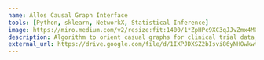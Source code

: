 ```yaml
---
name: Allos Causal Graph Interface
tools: [Python, sklearn, NetworkX, Statistical Inference]
image: https://miro.medium.com/v2/resize:fit:1400/1*ZpHPc9XC3qJJvZmx4M0FIA.png
description: Algorithm to orient casual graphs for clinical trial data, as part of a research internship for Berkeley startup Allos AI.
external_url: https://drive.google.com/file/d/1IXPJDXSZ2bIsvi86yNHOwkwtOwWqfFM7/view?usp=sharing
---
```

